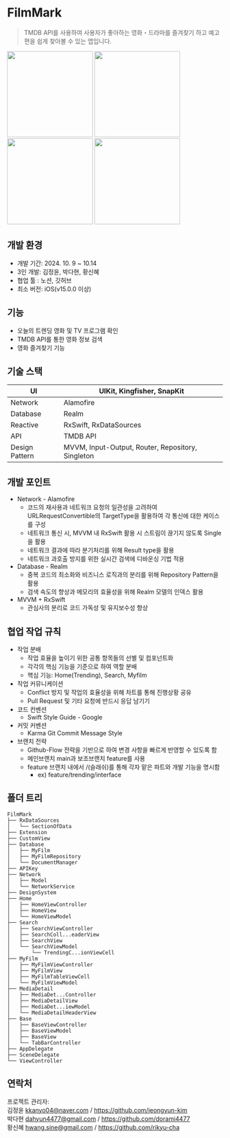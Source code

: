 # FilmMark
> TMDB API를 사용하여 사용자가 좋아하는 영화・드라마를 즐겨찾기 하고 예고편을 쉽게 찾아볼 수 있는 앱입니다.

<img src="https://github.com/user-attachments/assets/daa91833-86c1-4962-b987-83b2ff69e75c" width="200"/>
<img src="https://github.com/user-attachments/assets/3bae277a-1253-4dda-a040-c8c7155961cd" width="200"/>
<img src="https://github.com/user-attachments/assets/7d7d0a03-e945-413f-805d-922f7744cecd" width="200"/>
<img src="https://github.com/user-attachments/assets/a8d4bedd-1dfe-4350-8d70-2987e80a5aa3" width="200"/>

## 개발 환경

- 개발 기간: 2024. 10. 9 ~ 10.14
- 3인 개발: 김정윤, 박다현, 황신혜
- 협업 툴 : 노션, 깃허브
- 최소 버전: iOS(v15.0.0 이상)

## 기능

- 오늘의 트렌딩 영화 및 TV 프로그램 확인
- TMDB API를 통한 영화 정보 검색
- 영화 즐겨찾기 기능

## 기술 스택

| UI | UIKit, Kingfisher, SnapKit |
| --- | --- |
| Network | Alamofire |
| Database | Realm |
| Reactive | RxSwift,  RxDataSources |
| API | TMDB API |
| Design Pattern | MVVM, Input-Output, Router, Repository, Singleton |

## 개발 포인트

- Network - Alamofire
    - 코드의 재사용과 네트워크 요청의 일관성을 고려하여 URLRequestConvertible의 TargetType을 활용하여 각 통신에 대한 케이스를 구성
    - 네트워크 통신 시, MVVM 내 RxSwift 활용 시 스트림이 끊기지 않도록 Single을 활용
    - 네트워크 결과에 따라 분기처리를 위해 Result type을 활용
    - 네트워크 과호출 방지를 위한 실시간 검색에 디바운싱 기법 적용
- Database - Realm
    - 중복 코드의 최소화와 비즈니스 로직과의 분리를 위해 Repository Pattern을 활용
    - 검색 속도의 향상과 메모리의 효율성을 위해 Realm 모델의 인덱스 활용
- MVVM + RxSwift
    - 관심사의 분리로 코드 가독성 및 유지보수성 향상
 
## 협업 작업 규칙

- 작업 분배
    - 작업 효율을 높이기 위한 공통 항목들의 선별 및 컴포넌트화
    - 각각의 핵심 기능을 기준으로 하여 역할 분배
    - 핵심 기능: Home(Trending), Search, Myfilm
- 작업 커뮤니케이션
    - Conflict 방지 및 작업의 효율성을 위해 차트를 통해 진행상황 공유
    - Pull Request 및 기타 요청에 반드시 응답 남기기
- 코드 컨벤션
    - Swift Style Guide - Google
- 커밋 커벤션
    - Karma Git Commit Message Style
- 브랜치 전략
    - Github-Flow 전략을 기반으로 하여 변경 사항을 빠르게 반영할 수 있도록 함
    - 메인브랜치 main과 보조브랜치 feature를 사용
    - feature 브랜치 내에서 /(슬래쉬)를 통해 각자 맡은 파트와 개발 기능을 명시함
        - ex) feature/trending/interface
      
## 폴더 트리
  ```
  FilmMark
├── RxDataSources
│   └── SectionOfData
├── Extension
├── CustomView
├── Database
│   ├── MyFilm
│   ├── MyFilmRepository
│   └── DocumentManager
├── APIKey
├── Network
│   ├── Model
│   └── NetworkService
├── DesignSystem
├── Home
│   ├── HomeViewController
│   ├── HomeView
│   └── HomeViewModel
├── Search
│   ├── SearchViewController
│   ├── SearchColl...eaderView
│   ├── SearchView
│   └── SearchViewModel
│       └── TrendingC...ionViewCell
├── MyFilm
│   ├── MyFilmViewController
│   ├── MyFilmView
│   ├── MyFilmTableViewCell
│   └── MyFilmViewModel
├── MediaDetail
│   ├── MediaDet...Controller
│   ├── MediaDetailView
│   ├── MediaDet...iewModel
│   └── MediaDetailHeaderView
├── Base
│   ├── BaseViewController 
│   ├── BaseViewModel
│   ├── BaseView
│   └── TabBarController
├── AppDelegate
├── SceneDelegate
└── ViewController
  ```
     
## 연락처

프로젝트 관리자: <br>
김정윤 [kkanyo04@naver.com](mailto:kkanyo04@naver.com) / https://github.com/jeongyun-kim<br>
박다현 [dahyun4477@gmail.com](mailto:dahyun4477@gmail.com) / https://github.com/dorami4477<br>
황신혜 [hwang.sine@gmail.com](mailto:hwang.sine@gmail.com) / https://github.com/rikyu-cha
